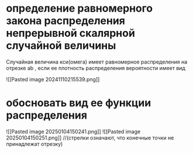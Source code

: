 # определение равномерного закона распределения непрерывной скалярной случайной величины

Случайная величина кси(омега) имеет равномерное распределения на отрезке ab , если ее плотность распределения вероятности имеет вид  

![[Pasted image 20241110215539.png]]

# обосновать вид ее функции распределения 

![[Pasted image 20250104150241.png]]
![[Pasted image 20250104150251.png]]
//(стрелки означают, что конечные точки не принадлежат отрезку)